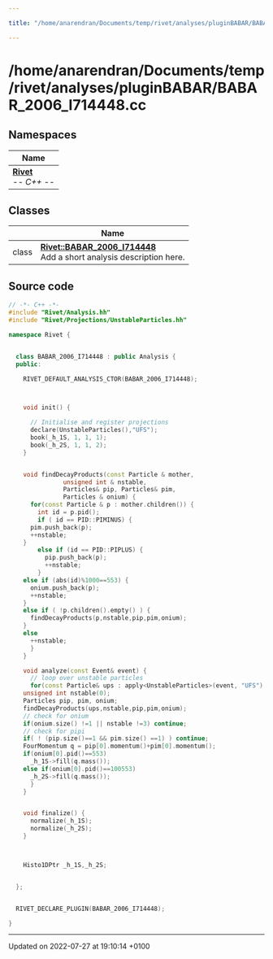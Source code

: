 ```yaml
---

title: "/home/anarendran/Documents/temp/rivet/analyses/pluginBABAR/BABAR_2006_I714448.cc"

---
```


# /home/anarendran/Documents/temp/rivet/analyses/pluginBABAR/BABAR_2006_I714448.cc



## Namespaces

| Name           |
| -------------- |
| **[Rivet](http://example.org/namespaces/namespacerivet/)** <br>-*- C++ -*-  |

## Classes

|                | Name           |
| -------------- | -------------- |
| class | **[Rivet::BABAR_2006_I714448](http://example.org/classes/classrivet_1_1babar__2006__i714448/)** <br>Add a short analysis description here.  |




## Source code

```cpp
// -*- C++ -*-
#include "Rivet/Analysis.hh"
#include "Rivet/Projections/UnstableParticles.hh"

namespace Rivet {


  class BABAR_2006_I714448 : public Analysis {
  public:

    RIVET_DEFAULT_ANALYSIS_CTOR(BABAR_2006_I714448);



    void init() {

      // Initialise and register projections
      declare(UnstableParticles(),"UFS");
      book(_h_1S, 1, 1, 1);
      book(_h_2S, 1, 1, 2);
    }


    void findDecayProducts(const Particle & mother,
               unsigned int & nstable,
               Particles& pip, Particles& pim,
               Particles & onium) {
      for(const Particle & p : mother.children()) {
        int id = p.pid();
        if ( id == PID::PIMINUS) {
      pim.push_back(p);
      ++nstable;
    }
        else if (id == PID::PIPLUS) {
          pip.push_back(p);
          ++nstable;
        }
    else if (abs(id)%1000==553) {
      onium.push_back(p);
      ++nstable;
    }
    else if ( !p.children().empty() ) {
      findDecayProducts(p,nstable,pip,pim,onium);
    }
    else
      ++nstable;
      }
    }

    void analyze(const Event& event) {
      // loop over unstable particles
      for(const Particle& ups : apply<UnstableParticles>(event, "UFS").particles(Cuts::pid==300553)) {
    unsigned int nstable(0);
    Particles pip, pim, onium;
    findDecayProducts(ups,nstable,pip,pim,onium);
    // check for onium
    if(onium.size() !=1 || nstable !=3) continue;
    // check for pipi
    if( ! (pip.size()==1 && pim.size() ==1) ) continue;
    FourMomentum q = pip[0].momentum()+pim[0].momentum();
    if(onium[0].pid()==553)
      _h_1S->fill(q.mass());
    else if(onium[0].pid()==100553)
      _h_2S->fill(q.mass());
      }
    }


    void finalize() {
      normalize(_h_1S);
      normalize(_h_2S);
    }



    Histo1DPtr _h_1S,_h_2S;


  };


  RIVET_DECLARE_PLUGIN(BABAR_2006_I714448);

}
```


-------------------------------

Updated on 2022-07-27 at 19:10:14 +0100
